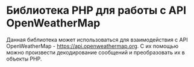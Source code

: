 # Библиотека PHP для работы с API OpenWeatherMap

Данная библиотека может использоваться для взаимодействия с API OpenWeatherMap - <https://api.openweathermap.org>. С их помощью можно произвести декодирование сообщений и преобразовать их в объекты PHP.
